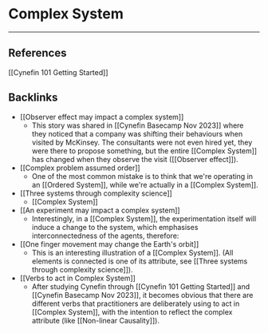 # Complex System

---
## References
[[Cynefin 101 Getting Started]]

## Backlinks
* [[Observer effect may impact a complex system]]
	* This story was shared in [[Cynefin Basecamp Nov 2023]] where they noticed that a company was shifting their behaviours when visited by McKinsey. The consultants were not even hired yet, they were there to propose something, but the entire [[Complex System]] has changed when they observe the visit ([[Observer effect]]).
* [[Complex problem assumed order]]
	* One of the most common mistake is to think that we're operating in an [[Ordered System]], while we're actually in a [[Complex System]].
* [[Three systems through complexity science]]
	* [[Complex System]]
* [[An experiment may impact a complex system]]
	* Interestingly, in a [[Complex System]], the experimentation itself will induce a change to the system,  which emphasises interconnectedness of the agents, therefore:
* [[One finger movement may change the Earth's orbit]]
	* This is an interesting illustration of a [[Complex System]]. (All elements is connected is one of its attribute, see [[Three systems through complexity science]]).
* [[Verbs to act in Complex System]]
	* After studying Cynefin through [[Cynefin 101 Getting Started]] and [[Cynefin Basecamp Nov 2023]], it becomes obvious that there are different verbs that practitioners are deliberately using to act in [[Complex System]], with the intention to reflect the complex attribute (like [[Non-linear Causality]]).

<!-- #evergreen -->

<!-- {BearID:1491DBC5-2B92-4FA7-8FDF-E0B1E920836C} -->
